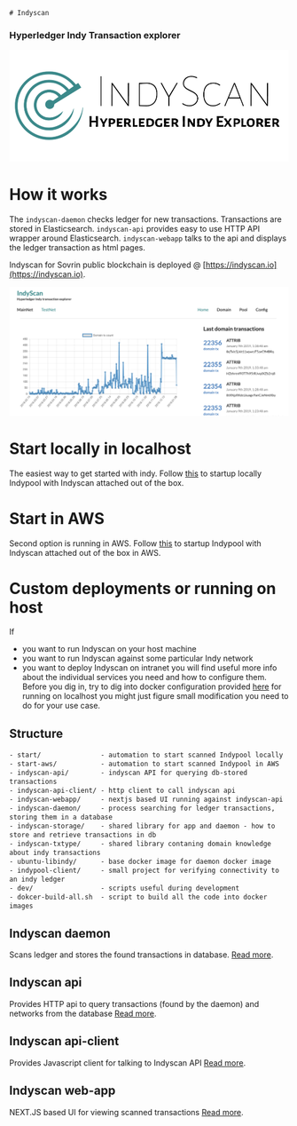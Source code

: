     # Indyscan
### Hyperledger Indy Transaction explorer


![](indyscan-webapp/static/indyscan-logo.png)

# How it works
The `indyscan-daemon` checks ledger for new transactions. Transactions are stored in Elasticsearch. 
`indyscan-api` provides easy to use HTTP API wrapper around Elasticsearch. `indyscan-webapp` talks to the api 
and displays the ledger transaction as html pages.   

Indyscan for Sovrin public blockchain is deployed @ [https://indyscan.io](https://indyscan.io).

![](docs/indyscan.png)


# Start locally in localhost
The easiest way to get started with indy. Follow [this](start) to startup locally Indypool with Indyscan
attached out of the box.  

# Start in AWS
Second option is running in AWS. Follow [this](start-aws) to startup Indypool with Indyscan
attached out of the box in AWS.

# Custom deployments or running on host
If
- you want to run Indyscan on your host machine
- you want to run Indyscan against some particular Indy network
- you want to deploy Indyscan on intranet
you will find useful more info about the individual services you need and how to configure them.
Before you dig in, try to dig into docker configuration provided [here](start) for running on localhost 
 you might just figure small modification you need to do for your use case. 

## Structure
```
- start/               - automation to start scanned Indypool locally
- start-aws/           - automation to start scanned Indypool in AWS
- indyscan-api/        - indyscan API for querying db-stored transactions
- indyscan-api-client/ - http client to call indyscan api
- indyscan-webapp/     - nextjs based UI running against indyscan-api 
- indyscan-daemon/     - process searching for ledger transactions, storing them in a database
- indyscan-storage/    - shared library for app and daemon - how to store and retrieve transactions in db
- indyscan-txtype/     - shared library contaning domain knowledge about indy transactions
- ubuntu-libindy/      - base docker image for daemon docker image
- indypool-client/     - small project for verifying connectivity to an indy ledger
- dev/                 - scripts useful during development
- dokcer-build-all.sh  - script to build all the code into docker images
```

## Indyscan daemon
Scans ledger and stores the found transactions in database. [Read more](indyscan-daemon).

## Indyscan api
Provides HTTP api to query transactions (found by the daemon) and networks from the database [Read more](indyscan-api).

## Indyscan api-client
Provides Javascript client for talking to Indyscan API [Read more](indyscan-api-client).

## Indyscan web-app
NEXT.JS based UI for viewing scanned transactions [Read more](indyscan-webapp).
